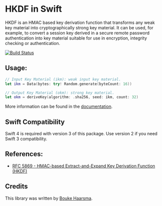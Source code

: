 HKDF in Swift
=============

HKDF is an HMAC based key derivation function that transforms any weak key 
material into cryptographically strong key material. It can be used, for 
example, to convert a session key derived in a secure remote password 
authentication into key material suitable for use in encryption, integrity
checking or authentication.

[![Build Status](https://travis-ci.org/Bouke/HKDF.svg?branch=master)](https://travis-ci.org/Bouke/HKDF)

## Usage:

```swift
// Input Key Material (ikm): weak input key material.
let ikm = Data(bytes: try! Random.generate(byteCount: 16))

// Output Key Material (okm): strong key material.
let okm = deriveKey(algorithm: .sha256, seed: ikm, count: 32)
```

More information can be found in the [documentation](http://boukehaarsma.nl/HKDF).

## Swift Compatibility

Swift 4 is required with version 3 of this package. Use version 2 if you need 
Swift 3 compatibility.

## References:

* [RFC 5869 - HMAC-based Extract-and-Expand Key Derivation Function (HKDF)][0]

## Credits

This library was written by [Bouke Haarsma][1].

[0]: https://tools.ietf.org/html/rfc5869
[1]: https://twitter.com/BoukeHaarsma
